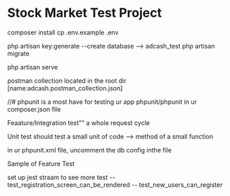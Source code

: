 # Stock Market Test Project

composer install
cp .env.example .env

php artisan key:generate
--create database --> adcash_test
php artisan migrate

php artisan serve

postman collection located in the root dir [name:adcash.postman_collection.json]

//#
phpunit is a most have for testing ur app
phpunit/phpunit in ur composer.json file

Feaature/Integration test"" a whole request cycle

Unit test should test a small unit of code --> method of a small function

in ur phpunit.xml file,
uncomment the db config inthe file

Sample of Feature Test

set up jest straam to see more test
-- test_registration_screen_can_be_rendered
-- test_new_users_can_register
